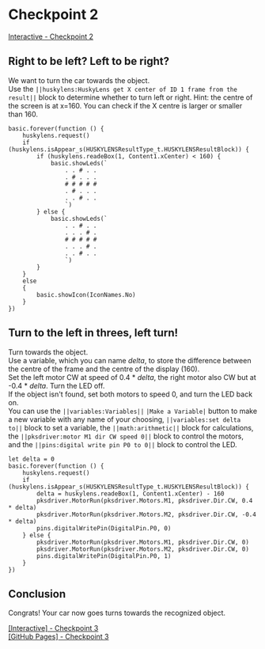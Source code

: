 # Checkpoint 2
[Interactive - Checkpoint 2](https://makecode.microbit.org/#tutorial:github:planeson/husky-car-tutorial/cp2)
## Right to be left? Left to be right?
We want to turn the car towards the object.  
Use the ``||huskylens:HuskyLens get X center of ID 1 frame from the result||`` block to determine whether to turn left or right. Hint: the centre of the screen is at x=160. You can check if the X centre is larger or smaller than 160.  
```blocks
basic.forever(function () {
    huskylens.request()
    if (huskylens.isAppear_s(HUSKYLENSResultType_t.HUSKYLENSResultBlock)) {
        if (huskylens.readeBox(1, Content1.xCenter) < 160) {
            basic.showLeds(`
                . . # . .
                . # . . .
                # # # # #
                . # . . .
                . . # . .
                `)
        } else {
            basic.showLeds(`
                . . # . .
                . . . # .
                # # # # #
                . . . # .
                . . # . .
                `)
        }
    }
    else
    {
        basic.showIcon(IconNames.No)
    }
})
```

## Turn to the left in threes, left turn!
Turn towards the object.  
Use a variable, which you can name *delta*, to store the difference between the centre of the frame and the centre of the display (160).  
Set the left motor CW at speed of 0.4 * *delta*, the right motor also CW but at -0.4 * *delta*. Turn the LED off.  
If the object isn't found, set both motors to speed 0, and turn the LED back on.  
You can use the ``||variables:Variables||`` ``|Make a Variable|`` button to make a new variable with any name of your choosing, ``||variables:set delta to||`` block to set a variable, the ``||math:arithmetic||`` block for calculations, the ``||pksdriver:motor M1 dir CW speed 0||`` block to control the motors, and the ``||pins:digital write pin P0 to 0||`` block to control the LED.
```blocks
let delta = 0
basic.forever(function () {
    huskylens.request()
    if (huskylens.isAppear_s(HUSKYLENSResultType_t.HUSKYLENSResultBlock)) {
        delta = huskylens.readeBox(1, Content1.xCenter) - 160
        pksdriver.MotorRun(pksdriver.Motors.M1, pksdriver.Dir.CW, 0.4 * delta)
        pksdriver.MotorRun(pksdriver.Motors.M2, pksdriver.Dir.CW, -0.4 * delta)
        pins.digitalWritePin(DigitalPin.P0, 0)
    } else {
        pksdriver.MotorRun(pksdriver.Motors.M1, pksdriver.Dir.CW, 0)
        pksdriver.MotorRun(pksdriver.Motors.M2, pksdriver.Dir.CW, 0)
        pins.digitalWritePin(DigitalPin.P0, 1)
    }
})
```
## Conclusion
Congrats! Your car now goes turns towards the recognized object.  

[\[Interactive\] - Checkpoint 3](https://makecode.microbit.org/#tutorial:github:planeson/husky-car-tutorial/cp3)  
[\[GitHub Pages\] - Checkpoint 3](https://planeson.github.io/husky-car-tutorial/cp3)  
<script src="https://makecode.com/gh-pages-embed.js"></script><script>makeCodeRender("{{ site.makecode.home_url }}", "{{ site.github.owner_name }}/{{ site.github.repository_name }}");</script>
